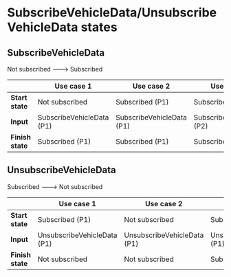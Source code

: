 # SubscribeVehicleData/UnsubscribeVehicleData states

## SubscribeVehicleData

Not subscribed ---> Subscribed

| | Use case 1 | Use case 2 | Use case 3 |
|---|---|---|---|
**Start state** | Not subscribed | Subscribed (P1) | Subscribed (P1) |
**Input** | SubscribeVehicleData (P1) | SubscribeVehicleData (P1) | SubscribeVehicleData (P2) |
**Finish state** | Subscribed (P1) | Subscribed (P1) | Subscribed (P1, P2) | 

## UnsubscribeVehicleData

Subscribed ---> Not subscribed 

| | Use case 1 | Use case 2 | Use case 3 |
|---|---|---|---|
**Start state** | Subscribed (P1) | Not subscribed | Subscribed (P1, P2) |
**Input** | UnsubscribeVehicleData (P1) | UnsubscribeVehicleData (P1) | UnsubscribeVehicleData (P1) |
**Finish state** | Not subscribed | Not subscribed | Subscribed (P2) | 
